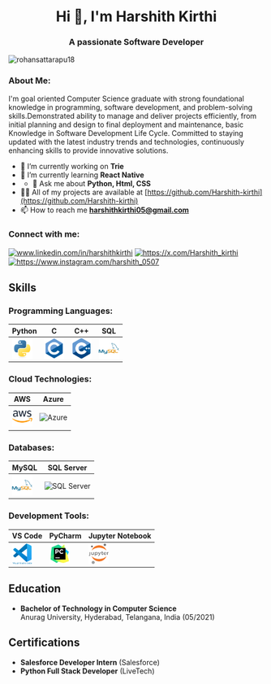 <h1 align="center">Hi 👋, I'm Harshith Kirthi</h1>
<h3 align="center">A passionate Software Developer</h3>

<p align="left"> <img src="https://komarev.com/ghpvc/?username=rohansattarapu18&label=Profile%20views&color=0e75b6&style=flat" alt="rohansattarapu18" /> </p>

### About Me:
I'm goal oriented Computer Science graduate with strong foundational knowledge in programming, software development, and problem-solving skills.Demonstrated ability to manage and deliver projects efficiently, from initial planning and design to final deployment and maintenance, basic Knowledge in Software Development Life Cycle. Committed to staying updated with the latest industry trends and technologies, continuously enhancing skills to provide innovative solutions.

- 🔭 I’m currently working on **Trie**
- 🌱 I’m currently learning **React Native**
- - 💬 Ask me about **Python, Html, CSS**
- 👨‍💻 All of my projects are available at [https://github.com/Harshith-kirthi](https://github.com/Harshith-kirthi)
- 📫 How to reach me **harshithkirthi05@gmail.com**

### Connect with me:
<p align="left">
<a href="https://linkedin.com/in/www.linkedin.com/in/harshithkirthi" target="blank"><img align="center" src="https://raw.githubusercontent.com/rahuldkjain/github-profile-readme-generator/master/src/images/icons/Social/linked-in-alt.svg" alt="www.linkedin.com/in/harshithkirthi" height="30" width="40" /></a>
<a href="https://x.com/Harshith_kirthi" target="blank"><img align="center" src="https://raw.githubusercontent.com/rahuldkjain/github-profile-readme-generator/master/src/images/icons/Social/twitter.svg" alt="https://x.com/Harshith_kirthi" height="30" width="40" /></a>
<a href="https://www.instagram.com/harshith_0507" target="blank"><img align="center" src="https://raw.githubusercontent.com/rahuldkjain/github-profile-readme-generator/master/src/images/icons/Social/instagram.svg" alt="https://www.instagram.com/harshith_0507" height="30" width="40" /></a>
</p>
</p>

## Skills

### Programming Languages:
| Python | C | C++ | SQL |
|--------|---|-----|-----|
| <img src="https://raw.githubusercontent.com/devicons/devicon/master/icons/python/python-original.svg" alt="Python" width="40" height="40"/> | <img src="https://raw.githubusercontent.com/devicons/devicon/master/icons/c/c-original.svg" alt="C" width="40" height="40"/> | <img src="https://raw.githubusercontent.com/devicons/devicon/master/icons/cplusplus/cplusplus-original.svg" alt="C++" width="40" height="40"/> | <img src="https://raw.githubusercontent.com/devicons/devicon/master/icons/mysql/mysql-original-wordmark.svg" alt="SQL" width="40" height="40"/> |

### Cloud Technologies:
| AWS | Azure |
|-----|-------|
| <img src="https://raw.githubusercontent.com/devicons/devicon/master/icons/amazonwebservices/amazonwebservices-original-wordmark.svg" alt="AWS" width="40" height="40"/> | <img src="https://www.vectorlogo.zone/logos/microsoft_azure/microsoft_azure-icon.svg" alt="Azure" width="40" height="40"/> |

### Databases:
| MySQL | SQL Server |
|-------|------------|
| <img src="https://raw.githubusercontent.com/devicons/devicon/master/icons/mysql/mysql-original-wordmark.svg" alt="MySQL" width="40" height="40"/> | <img src="https://www.svgrepo.com/show/303229/microsoft-sql-server-logo.svg" alt="SQL Server" width="40" height="40"/> |

### Development Tools:
| VS Code | PyCharm | Jupyter Notebook |
|---------|---------|------------------|
| <img src="https://raw.githubusercontent.com/devicons/devicon/master/icons/vscode/vscode-original-wordmark.svg" alt="VS Code" width="40" height="40"/> | <img src="https://raw.githubusercontent.com/devicons/devicon/master/icons/pycharm/pycharm-original.svg" alt="PyCharm" width="40" height="40"/> | <img src="https://raw.githubusercontent.com/devicons/devicon/master/icons/jupyter/jupyter-original-wordmark.svg" alt="Jupyter Notebook" width="40" height="40"/> |

## Education
- **Bachelor of Technology in Computer Science**<br>
  Anurag University, Hyderabad, Telangana, India (05/2021)

## Certifications
- **Salesforce Developer Intern** (Salesforce)
- **Python Full Stack Developer** (LiveTech)
